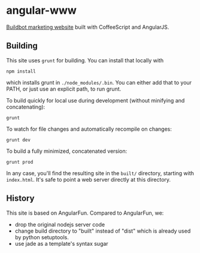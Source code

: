 # angular-www
[Buildbot marketing website](http://buildbot.net) built with CoffeeScript and AngularJS.

## Building

This site uses `grunt` for building.
You can install that locally with

    npm install

which installs grunt in `./node_modules/.bin`.
You can either add that to your PATH, or just use an explicit path, to run grunt.

To build quickly for local use during development (without minifying and concatenating):

    grunt

To watch for file changes and automatically recompile on changes:

    grunt dev

To build a fully minimized, concatenated version:

    grunt prod

In any case, you'll find the resulting site in the `built/` directory, starting with `index.html`.
It's safe to point a web server directly at this directory.

## History

This site is based on AngularFun.
Compared to AngularFun, we:

* drop the original nodejs server code
* change build directory to "built" instead of "dist" which is already used by python setuptools.
* use jade as a template's syntax sugar

